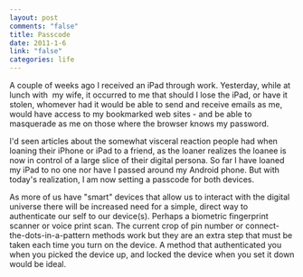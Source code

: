 ```yaml
--- 
layout: post
comments: "false"
title: Passcode
date: 2011-1-6
link: "false"
categories: life
---
```

A couple of weeks ago I received an iPad through work. Yesterday, while at lunch with  my wife, it occurred to me that should I lose the iPad, or have it stolen, whomever had it would be able to send and receive emails as me, would have access to my bookmarked web sites - and be able to masquerade as me on those where the browser knows my password.

I'd seen articles about the somewhat visceral reaction people had when loaning their iPhone or iPad to a friend, as the loaner realizes the loanee is now in control of a large slice of their digital persona. So far I have loaned my iPad to no one nor have I passed around my Android phone. But with today's realization, I am now setting a passcode for both devices.

As more of us have "smart" devices that allow us to interact with the digital universe there will be increased need for a simple, direct way to authenticate our self to our device(s). Perhaps a biometric fingerprint scanner or voice print scan. The current crop of pin number or connect-the-dots-in-a-pattern methods work but they are an extra step that must be taken each time you turn on the device. A method that authenticated you when you picked the device up, and locked the device when you set it down would be ideal.
